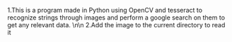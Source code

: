 1.This is a program made in Python using OpenCV and tesseract to recognize strings through images and perform a google search on them to get any relevant data. \n\n
2.Add the image to the current directory to read it
